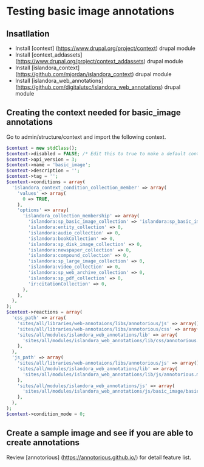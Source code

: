 # Testing basic image annotations

## Insatllation
* Install [context] (https://www.drupal.org/project/context) drupal module
* Install [context_addassets] (https://www.drupal.org/project/context_addassets) drupal module
* Install [islandora_context] (https://github.com/mjordan/islandora_context) drupal module
* Install [islandora_web_annotations] (https://github.com/digitalutsc/islandora_web_annotations) drupal module

## Creating the context needed for basic_image annotations
Go to admin/structure/context and import the following context.

```php
$context = new stdClass();
$context->disabled = FALSE; /* Edit this to true to make a default context disabled initially */
$context->api_version = 3;
$context->name = 'basic_image';
$context->description = '';
$context->tag = '';
$context->conditions = array(
  'islandora_context_condition_collection_member' => array(
    'values' => array(
      0 => TRUE,
    ),
    'options' => array(
      'islandora_collection_membership' => array(
        'islandora:sp_basic_image_collection' => 'islandora:sp_basic_image_collection',
        'islandora:entity_collection' => 0,
        'islandora:audio_collection' => 0,
        'islandora:bookCollection' => 0,
        'islandora:sp_disk_image_collection' => 0,
        'islandora:newspaper_collection' => 0,
        'islandora:compound_collection' => 0,
        'islandora:sp_large_image_collection' => 0,
        'islandora:video_collection' => 0,
        'islandora:sp_web_archive_collection' => 0,
        'islandora:sp_pdf_collection' => 0,
        'ir:citationCollection' => 0,
      ),
    ),
  ),
);
$context->reactions = array(
  'css_path' => array(
    'sites/all/libraries/web-annotaions/libs/annotorious/js' => array(),
    'sites/all/libraries/web-annotaions/libs/annotorious/css' => array(),
    'sites/all/modules/islandora_web_annotations/lib' => array(
      'sites/all/modules/islandora_web_annotations/lib/css/annotorious.css' => 'sites/all/modules/islandora_web_annotations/lib/css/annotorious.css',
    ),
  ),
  'js_path' => array(
    'sites/all/libraries/web-annotaions/libs/annotorious/js' => array(),
    'sites/all/modules/islandora_web_annotations/lib' => array(
      'sites/all/modules/islandora_web_annotations/lib/js/annotorious.min.js' => 'sites/all/modules/islandora_web_annotations/lib/js/annotorious.min.js',
    ),
    'sites/all/modules/islandora_web_annotations/js' => array(
      'sites/all/modules/islandora_web_annotations/js/basic_image/basic_image.js' => 'sites/all/modules/islandora_web_annotations/js/basic_image/basic_image.js',
    ),
  ),
);
$context->condition_mode = 0;
```

## Create a sample image and see if you are able to create annotations
Review [annotorious] (https://annotorious.github.io/)  for detail feature list.

